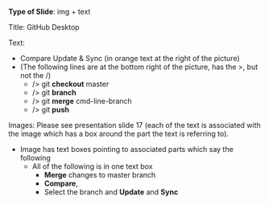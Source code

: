 **Type of Slide**: img + text

Title: GitHub Desktop

Text:

* Compare Update & Sync (in orange text at the right of the picture)
* (The following lines are at the bottom right of the picture, has the >, but not the /)
  * /> git **checkout** master
  * /> git **branch**
  * /> git **merge** cmd-line-branch
  * /> git **push**

Images: Please see presentation slide 17 (each of the text is associated with the image which has a box around the part the text is referring to).

* Image has text boxes pointing to associated parts which say the following
  * All of the following is in one text box
    * **Merge** changes to master branch
    * **Compare**,
    * Select the branch and **Update** and **Sync**

